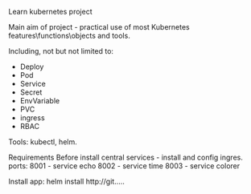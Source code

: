 Learn kubernetes project

Main aim of project - practical use of most Kubernetes features\functions\objects and tools.

Including, not but not limited to:
- Deploy
- Pod
- Service
- Secret
- EnvVariable
- PVC
- ingress
- RBAC

Tools: kubectl, helm.

Requirements
Before install central services - install and config ingres.
ports:
8001 - service echo
8002 - service time
8003 - service colorer

Install app:
helm install http://git.....

